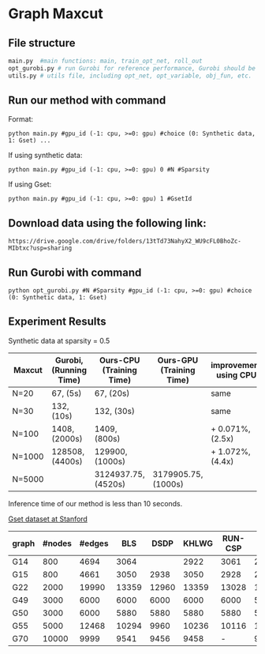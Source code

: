 # Graph Maxcut
## File structure
```python
main.py  #main functions: main, train_opt_net, roll_out
opt_gurobi.py # run Gurobi for reference performance, Gurobi should be installed and its license is required
utils.py # utils file, including opt_net, opt_variable, obj_fun, etc.
```
## Run our method with command 

Format:
```
python main.py #gpu_id (-1: cpu, >=0: gpu) #choice (0: Synthetic data, 1: Gset) ...
```

If using synthetic data:
```
python main.py #gpu_id (-1: cpu, >=0: gpu) 0 #N #Sparsity 
```

If using Gset:
```
python main.py #gpu_id (-1: cpu, >=0: gpu) 1 #GsetId
```
## Download data using the following link:

```
https://drive.google.com/drive/folders/13tTd73NahyX2_WU9cFL0BhoZc-MIbtxc?usp=sharing
```

## Run Gurobi with command 

```
python opt_gurobi.py #N #Sparsity #gpu_id (-1: cpu, >=0: gpu) #choice (0: Synthetic data, 1: Gset)
```


## Experiment Results

Synthetic data at sparsity = 0.5
 
|Maxcut |Gurobi, (Running Time)| Ours-CPU (Training Time) | Ours-GPU (Training Time) |improvement using CPU |improvement using GPU |
|-------|------|----| ---- |---- |---- |
|N=20   | 67, (5s)  | 67, (20s)|  | same |  |
|N=30   | 132, (10s)  | 132, (30s)|  | same | |
|N=100   | 1408, (2000s)  | 1409, (800s)|  | + 0.071\%, (2.5x) |  |
|N=1000   |  128508, (4400s)  |  129900, (1000s)|  | + 1.072\%, (4.4x) | |
|N=5000 | |3124937.75, (4520s)  | 3179905.75, (1000s) | | |

Inference time of our method is less than 10 seconds.


[Gset dataset at Stanford](https://web.stanford.edu/~yyye/yyye/Gset/)

| graph | #nodes| #edges | BLS | DSDP | KHLWG | RUN-CSP | PI-GNN | Ours-GPU | improvement | 
|---|----------|----|---|-----|-----|--------|----------|------|----|
|G14 | 800 | 4694 | 3064| | 2922 | 3061 | 2943 | 2999 | -2.12  \%|
|G15 | 800 | 4661 | 3050 | 2938 | 3050 | 2928 | 2990 | 2958 | -3.02 \% | 
|G22 | 2000 | 19990 |13359 | 12960 | 13359 | 13028 | 13181 |12939 |  -3.14\% | 
|G49 | 3000 | 6000 | 6000 | 6000 | 6000 | 6000 | 5918 | 5326|  -12.1\% | 
|G50 | 3000 | 6000 | 5880 | 5880 | 5880 | 5880 | 5820 | 5320|  -10.7\% | 
|G55 | 5000 | 12468 | 10294 | 9960 | 10236 | 10116 | 10138 | |   \% | 
|G70 | 10000 | 9999 |9541 | 9456 | 9458 | - | 9421 |8917 | -6.54 \% | 


<!-- 
## Workflow
 ![pipeline](pipeline.jpg) -->
